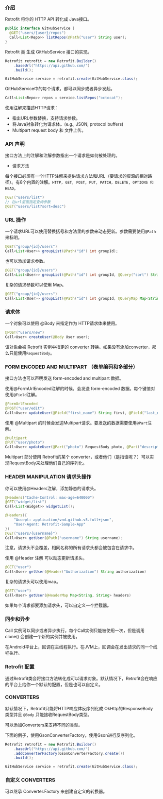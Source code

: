 
### 介绍

Retrofit 将你的 HTTP API 转化成 Java接口。

```java
public interface GitHubService {
  @GET("users/{user}/repos")
  Call<List<Repo>> listRepos(@Path("user") String user);
}
```

Retrofit 类 生成 GitHubService 接口的实现。

```java
Retrofit retrofit = new Retrofit.Builder()
    .baseUrl("https://api.github.com/")
    .build();

GitHubService service = retrofit.create(GitHubService.class);
```

GitHubService中的每个请求，都可以同步或者异步发起。

```java
Call<List<Repo>> repos = service.listRepos("octocat");
```

使用注解来描述HTTP请求：
* 指出URL参数替换，支持请求参数。
* 将Java对象转化为请求体。(e.g., JSON, protocol buffers)
* Multipart request body 和 文件上传。

### API 声明

接口方法上的注解和注解参数指出一个请求是如何被处理的。

* 请求方法

每个接口必须有一个HTTP注解来提供请求方法和URL（要请求的资源的相对路径）。有8个内置的注解。`HTTP, GET, POST, PUT, PATCH, DELETE, OPTIONS 和 HEAD`。

```java
@GET("users/list")
// 在url里面指定查询参数 
@GET("users/list?sort=desc")
```

### URL 操作

一个请求URL可以使用替换括号和方法里的参数来动态更新。参数需要使用`@Path`来标明。

```java
@GET("group/{id}/users")
Call<List<User>> groupList(@Path("id") int groupId);
```

也可以添加请求参数。

```java
@GET("group/{id}/users")
Call<List<User>> groupList(@Path("id") int groupId, @Query("sort") String sort);
```

复杂的请求参数可以使用 Map。

```java
@GET("group/{id}/users")
Call<List<User>> groupList(@Path("id") int groupId, @QueryMap Map<String, String> options);
```

### 请求体

一个对象可以使用 @Body 来指定作为 HTTP请求体来使用。

```java
@POST("users/new")
Call<User> createUser(@Body User user);
```

该对象会被 Retrofit 实例中指定的 converter 转换。如果没有添加converter，那么只能使用`RequestBody`。


### FORM ENCODED AND MULTIPART （表单编码和多部分）

接口方法也可以声明发送 form-encoded and multipart 数据。

使用@FormUrlEncoded注解的时候，会发送 form-encoded 数据。每个键值对使用`@Field`注解。

```java
@FormUrlEncoded
@POST("user/edit")
Call<User> updateUser(@Field("first_name") String first, @Field("last_name") String last);
```

使用 @Multipart 的时候会发送Multipart请求。要发送的数据需要使用`@Part`注解。

```java
@Multipart
@PUT("user/photo")
Call<User> updateUser(@Part("photo") RequestBody photo, @Part("description") RequestBody description);
```

Multipart 部分使用 Retrofit的某个 converter，或者他们（是指谁呢？）可以实现RequestBody来处理他们自己的序列化。

### HEADER MANIPULATION  请求头操作

你可以使用@Headers注解，添加静态的请求头。

```java
@Headers("Cache-Control: max-age=640000")
@GET("widget/list")
Call<List<Widget>> widgetList();
```

```java
@Headers({
    "Accept: application/vnd.github.v3.full+json",
    "User-Agent: Retrofit-Sample-App"
})
@GET("users/{username}")
Call<User> getUser(@Path("username") String username);
```


注意，请求头不会覆盖，相同名称的所有请求头都会被包含在请求中。


使用 @Header 注解 可以动态更新请求头。

```java
@GET("user")
Call<User> getUser(@Header("Authorization") String authorization)
```

复杂的请求头可以使用map。

```java
@GET("user")
Call<User> getUser(@HeaderMap Map<String, String> headers)
```

如果每个请求都要添加请求头，可以自定义一个拦截器。

### 同步和异步

Call 实例可以同步或者异步执行。每个Call实例只能被使用一次，但是调用 clone() 会创建一个新的实例并被使用。

在Android平台上，回调在主线程执行。在JVM上，回调会在发出请求的同一个线程执行。

### Retrofit 配置

通过Retrofit类会将接口方法转化成可以请求对象。默认情况下，Retrofit会在响应的平台上给你一个默认的配置，但是也可以自定义。

### CONVERTERS

默认情况下，Retrofit只能将HTTP响应体反序列化成 OkHttp的ResponseBody 类型并且 `@Body` 只能接收RequestBody类型。

可以添加Converters来支持不同的类型。

下面的例子，使用GsonConverterFactory，使用Gson进行反序列化。

```java
Retrofit retrofit = new Retrofit.Builder()
    .baseUrl("https://api.github.com/")
    .addConverterFactory(GsonConverterFactory.create())
    .build();

GitHubService service = retrofit.create(GitHubService.class);

```

### 自定义 CONVERTERS

可以继承 Converter.Factory 来创建自定义的转换器。